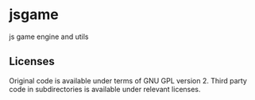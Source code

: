jsgame
======

js game engine and utils

Licenses
--------
Original code is available under terms of GNU GPL version 2. Third party code in subdirectories is available under relevant licenses.